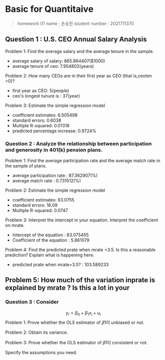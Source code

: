 # Basic for Quantitaive

> homework 01
> name : 손승한
> student number : 2021711370

## Question 1 : U.S. CEO Annual Salary Analysis

Problem 1: Find the average salary and the average tenure in the sample.
- average salary of salary: 865.864407($1000)
- average tenure of ceo: 7.954802(years)

Problem 2: How many CEOs are in their first year as CEO (that is,ceoten =0)? 
- first year as CEO: 5(people)
- ceo's longest tunure is : 37(year)

Problem 3: Estimate the simple regression model 
- coefficient estimates: 6.505498
- standard errors: 0.6038
- Multiple R-squared:  0.01316
- predicted percentage increase: 0.9724%

### Question 2 : Analyze the relationship between participation and generosity in 401(k) pension plans.

Problem 1: Find the average participation rate and the average match rate in the sample of plans.
- average participation rate : 87.362907(%)
- average match rate : 0.731512(%)

Problem 2: Estimate the simple regression model
- coefficient estimates: 83.0755
- standard errors: 16.09
- Multiple R-squared:  0.0747

Problem 3: Interpret the intercept in your equation. Interpret the coefficient on mrate.
- Intercept of the equation : 83.075455
- Coefficient of the equation : 5.861079

Problem 4: Find the predicted prate when mrate =3.5. Is this a reasonable prediction? Explain what is happening here.
- predicted prate when mrate=3.5? : 103.589233

Problem 5: How much of the variation inprate is explained by mrate ? Is this a lot in your
- 

### Question 3 : Consider
$$
y_i = \beta_0 + \beta_1x_i + u_i
$$
Problem 1: Prove whether the OLS estimator of 𝛽1이 unbiased or not.

Problem 2: Obtain its variance.

Problem 3: Prove whether the OLS estimator of 𝛽1이 consistent or not.

Specify the assumptions you need.

